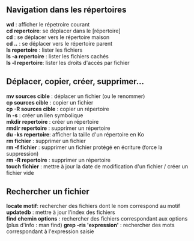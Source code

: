 ## Navigation dans les répertoires
__wd__ : afficher le répetroire courant  
__cd repertoire__: se déplacer dans le [répertoire]  
__cd__ : se déplacer vers le répertoire maison  
__cd ..__ :  se déplacer vers le répertoire parent  
__ls repertoire__ : lister les fichiers  
__ls -a repertoire__ : lister les fichiers cachés  
__ls -l repertoire__: lister les droits d'accès par fichier  

## Déplacer, copier, créer, supprimer...
__mv sources cible__ : déplacer un fichier (ou le renommer)  
__cp sources cible__ : copier un fichier  
__cp -R sources  cible__ : copier un répertoire  
__ln -s__ : créer un lien symbolique  
__mkdir repertoire__ : créer un répertoire  
__rmdir repertoire__ : supprimer un répertoire  
__du -ks repertoire__: afficher la taille d'un répertoire en Ko  
__rm fichier__ : supprimer un fichier  
__rm -f fichier__ : supprimer un fichier protégé en écriture (force la suppression)  
__rm -R repertoire__ : supprimer un répertoire  
__touch fichier__ : mettre à jour la date de modification d'un fichier / créer un fichier vide  

## Rechercher un fichier
__locate motif__: rechercher des fichiers dont le nom correspond au motif  
__updatedb__ : mettre à jour l'index des fichiers  
__find chemin options__ : rechercher des fichiers correspondant aux options (plus d'info : man find)
__grep -ris 'expression'__ : rechercher des mots correspondant à l'expression saisie  
